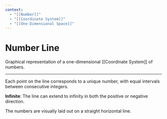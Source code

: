 ```yaml
---
context:
  - "[[Number]]"
  - "[[Coordinate System]]"
  - "[[One-Dimensional Space]]"
---
```


# Number Line

Graphical representation of a one-dimensional [[Coordinate System]] of numbers.

---

Each point on the line corresponds to a unique number, with equal intervals between consecutive integers.

**Infinite**: The line can extend to infinity in both the positive or negative direction.

The numbers are visually laid out on a straight horizontal line.
